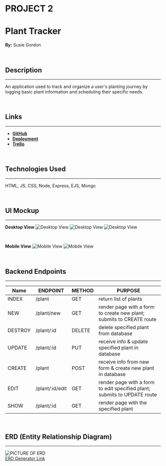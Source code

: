 # PROJECT 2
# Plant Tracker 
**By:** Susie Gordon

</br>

## Description
---
An application used to track and organize a user's planting journey by logging basic plant information and scheduling their specific needs. 

</br>

## Links
---
- [**GitHub**](https://github.com/choisus08/project_2)
- [**Deployment**](https://project2-cio1.onrender.com)
- [**Trello**](https://trello.com/b/dUkgrfOu/project-1)

</br>

## Technologies Used 
---
HTML, JS, CSS, Node, Express, EJS, Mongo

</br>

## UI Mockup
---

**Desktop View**
![Desktop View](./images/wireframe1.png)
![Desktop View](./images/wireframe2.png)
![Desktop View](./images/wireframe3.png)

</br>

**Mobile View**
![Mobile View](./images/wireframe4.png)
![Mobile View](./images/wireframe5.png)

</br>

## Backend Endpoints
---

| Name | ENDPOINT | METHOD | PURPOSE |
|------|----------|--------|---------|
|INDEX| /plant | GET | return list of plants |
| NEW | /plant/new | GET | render page with a form to create new plant; submits to CREATE route |
|DESTROY| /plant/:id | DELETE | delete specified plant from database |
|UPDATE| /plant/:id | PUT | receive info & update specified plant in database |
|CREATE| /plant | POST | receive info from new form & create new plant in database |
|EDIT| /plant/:id/edit | GET | render page with a form to edit specified plant; submits to UPDATE route |
|SHOW| /plant/:id | GET | render page with the specified plant |


</br>

## ERD (Entity Relationship Diagram)
---
![PICTURE OF ERD](./images/erd.png)
</br>
[ERD Generator Link](https://lucid.app)

